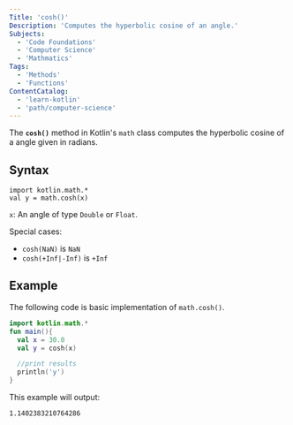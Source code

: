 ```yaml
---
Title: 'cosh()'
Description: 'Computes the hyperbolic cosine of an angle.'
Subjects:
  - 'Code Foundations'
  - 'Computer Science'
  - 'Mathmatics'
Tags:
  - 'Methods'
  - 'Functions'
ContentCatalog:
  - 'learn-kotlin'
  - 'path/computer-science'
---
```


The **`cosh()`** method in Kotlin's `math` class computes the hyperbolic cosine of a angle given in radians.

## Syntax

```psuedo
import kotlin.math.*
val y = math.cosh(x)
```

`x`: An angle of type `Double` or `Float`.

Special cases:

  - `cosh(NaN)` is `NaN`
  - `cosh(+Inf|-Inf)` is `+Inf`

## Example

The following code is basic implementation of `math.cosh()`.

```kotlin
import kotlin.math.*
fun main(){
  val x = 30.0
  val y = cosh(x)

  //print results
  println('y')
}
```

This example will output:

```shell
1.1402383210764286
```

